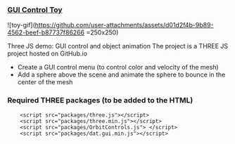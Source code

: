 ### <a href="https://georges034302.github.io/threejs-toy-demo/">GUI Control Toy</a>
![toy-gif](https://github.com/user-attachments/assets/d01d2f4b-9b89-4562-beef-b87737f86266 =250x250)

Three JS demo: GUI control and object animation
The project is a THREE JS project hosted on GitHub.io

* Create a GUI control menu (to control color and velocity of the mesh)
* Add a sphere above the scene and animate the sphere to bounce in the center of the mesh

### Required THREE packages (to be added to the HTML)

```
    <script src="packages/three.js"></script>
    <script src="packages/three.min.js"></script>
    <script src="packages/OrbitControls.js"> </script>
    <script src="packages/dat.gui.min.js"></script>
```

